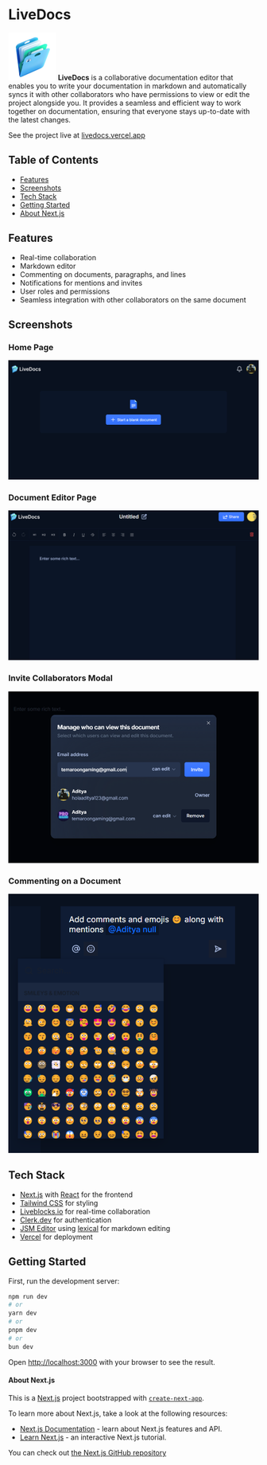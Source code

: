 # LiveDocs

![LiveDocs](public/assets/images/logo.png) **LiveDocs** is a collaborative documentation editor that enables you to write your documentation in markdown and automatically syncs it with other collaborators who have permissions to view or edit the project alongside you. It provides a seamless and efficient way to work together on documentation, ensuring that everyone stays up-to-date with the latest changes.

See the project live at [livedocs.vercel.app](https://livedocs-aditya-2k23s-projects.vercel.app/)

## Table of Contents

- [Features](#features)
- [Screenshots](#screenshots)
- [Tech Stack](#tech-stack)
- [Getting Started](#getting-started)
- [About Next.js](#about-nextjs)

## Features

- Real-time collaboration
- Markdown editor
- Commenting on documents, paragraphs, and lines
- Notifications for mentions and invites
- User roles and permissions
- Seamless integration with other collaborators on the same document

## Screenshots

### Home Page

![Home Page](/public/assets/images/Home.png)

### Document Editor Page

![Document Editor Page](/public/assets/images/Document%20Editor.png)

### Invite Collaborators Modal

![Invite Collaborators](/public/assets/images/Invite%20collaborators.png)

### Commenting on a Document

![Commenting on a Document](/public/assets/images/Comments.png)

## Tech Stack

- [Next.js](https://nextjs.org/) with [React](https://reactjs.org/) for the frontend
- [Tailwind CSS](https://tailwindcss.com/) for styling
- [Liveblocks.io](https://liveblocks.io/) for real-time collaboration
- [Clerk.dev](https://clerk.dev/) for authentication
- [JSM Editor](https://www.npmjs.com/package/jsm-editor?activeTab=readme) using [lexical](https://lexical.dev/) for markdown editing
- [Vercel](https://vercel.com/) for deployment

## Getting Started

First, run the development server:

```bash
npm run dev
# or
yarn dev
# or
pnpm dev
# or
bun dev
```

Open [http://localhost:3000](http://localhost:3000) with your browser to see the result.

#### About Next.js

This is a [Next.js](https://nextjs.org/) project bootstrapped with [`create-next-app`](https://github.com/vercel/next.js/tree/canary/packages/create-next-app).

To learn more about Next.js, take a look at the following resources:

- [Next.js Documentation](https://nextjs.org/docs) - learn about Next.js features and API.
- [Learn Next.js](https://nextjs.org/learn) - an interactive Next.js tutorial.

You can check out [the Next.js GitHub repository](https://github.com/vercel/next.js/)
